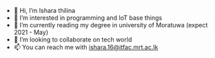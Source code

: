 - 👋 Hi, I’m Ishara thilina
- 👀 I’m interested in programming and IoT base things
- 🌱 I’m currently reading my degree in university of Moratuwa (expect 2021 - May)
- 💞️ I’m looking to collaborate on tech world
- 📫 You can reach me  with ishara.16@itfac.mrt.ac.lk

<!---
Isharathilina/Isharathilina is a ✨ special ✨ repository because its `README.md` (this file) appears on your GitHub profile.
You can click the Preview link to take a look at your changes.
--->
